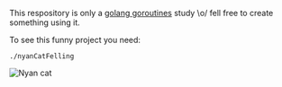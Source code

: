 This respository is only a [golang goroutines](https://gobyexample.com/goroutines) study \o/ fell free to create something using it.

To see this funny project you need: 
```console
./nyanCatFelling
```
![Nyan cat](https://lh3.googleusercontent.com/proxy/RhJkMBqGJC5If2ufzQtHRJiyZop_qKVvpPSRWrZdwb2vsdY0lmDLtvMM_Ca6o4JRZ7UGFN6L0usivA2i6ReCoxO9AA7E9yvdUXd-fC8kVAlsjrnxBIR-y6VgrTKwQXlR-RMvxfpqbg)